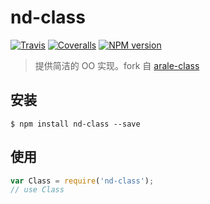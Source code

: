 # nd-class

[![Travis](https://img.shields.io/travis/ndfront/nd-class.svg?style=flat-square)](https://github.com/ndfront/nd-class)
[![Coveralls](https://img.shields.io/coveralls/ndfront/nd-class.svg?style=flat-square)](https://github.com/ndfront/nd-class)
[![NPM version](https://img.shields.io/npm/v/nd-promise.svg?style=flat-square)](https://npmjs.org/package/nd-class)

> 提供简洁的 OO 实现。fork 自 [arale-class](https://github.com/aralejs/class)

## 安装

```
$ npm install nd-class --save
```

## 使用

```js
var Class = require('nd-class');
// use Class
```
